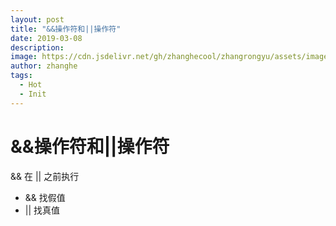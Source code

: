 ```yaml
---
layout: post
title: "&&操作符和||操作符"
date: 2019-03-08
description:
image: https://cdn.jsdelivr.net/gh/zhanghecool/zhangrongyu/assets/images/default.jpg
author: zhanghe
tags:
  - Hot
  - Init
---
```


# &&操作符和||操作符

&& 在 || 之前执行

- && 找假值
- || 找真值
